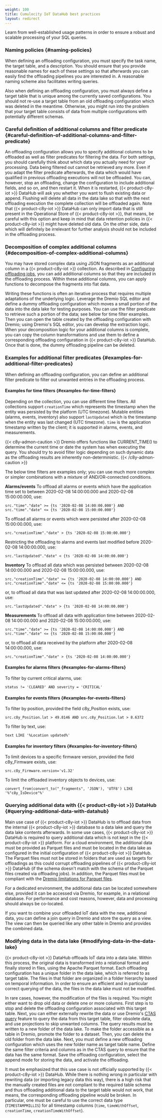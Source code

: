 ```yaml
---
weight: 100
title: Cumulocity IoT DataHub best practices
layout: redirect
---
```


Learn from well-established usage patterns in order to ensure a robust and scalable processing of your SQL queries.

### Naming policies {#naming-policies}

When defining an offloading configuration, you must specify the task name, the target table, and a description. You should ensure that you provide reasonable names for each of these settings so that afterwards you can easily find the offloading pipelines you are interested in. A reasonable naming scheme also facilitates writing queries.

Also when defining an offloading configuration, you must always define a target table that is unique among the currently saved configurations. You should not re-use a target table from an old offloading configuration which was deleted in the meantime. Otherwise, you might run into the problem that your target table consists of data from multiple configurations with potentially different schemas.

### Careful definition of additional columns and filter predicate {#careful-definition-of-additional-columns-and-filter-predicate}

An offloading configuration allows you to specify additional columns to be offloaded as well as filter predicates for filtering the data. For both settings, you should carefully think about which data you actually need for your processing. Data being filtered out cannot be retrieved any more. Even if you adapt the filter predicate afterwards, the data which would have qualified in previous offloading executions will not be offloaded. You can, however, stop an offloading, change the configuration to include additional fields, and so on, and then restart it. When it is restarted, {{< product-c8y-iot >}} DataHub will ask you whether you want to flush existing data or append. Flushing will delete all data in the data lake so that with the next offloading execution the complete collection will be offloaded again. Note that {{< product-c8y-iot >}} DataHub can only import data that is still present in the Operational Store of {{< product-c8y-iot >}}, that means, be careful with this option and keep in mind that data retention policies in {{< product-c8y-iot >}} might have deleted old data. On the other side, data which will definitely be irrelevant for further analysis should not be included in the offloading process.

### Decomposition of complex additional columns {#decomposition-of-complex-additional-columns}

You may have stored complex data using JSON fragments as an additional column in a {{< product-c8y-iot >}} collection. As described in [Configuring offloading jobs](/datahub/working-with-datahub/#configuring-offloading-jobs), you can add additional columns so that they are included in the offloading process. Within these additional columns, you can apply functions to decompose the fragments into flat data.

Writing these functions is often an iterative process that requires multiple adaptations of the underlying logic. Leverage the Dremio SQL editor and define a dummy offloading configuration which moves a small portion of the data into the data lake for testing purposes. You can use the filter predicate to retrieve such a portion of the data; see below for time filter examples. Then you can open the table created by the offloading configuration with Dremio; using Dremio's SQL editor, you can develop the extraction logic. When your decomposition logic for your additional columns is complete, you can copy the column transformations and use them to define a corresponding offloading configuration in {{< product-c8y-iot >}} DataHub. Once that is done, the dummy offloading pipeline can be deleted.

### Examples for additional filter predicates {#examples-for-additional-filter-predicates}

When defining an offloading configuration, you can define an additional filter predicate to filter out unwanted entries in the offloading process.

#### Examples for time filters {#examples-for-time-filters}

Depending on the collection, you can use different time filters. All collections support `creationTime` which represents the timestamp when the entity was persisted by the platform (UTC timezone). Mutable entities (alarms, events, inventory) also support `lastUpdated` which is the timestamp when the entity was last changed (UTC timezone). `time` is the application timestamp written by the client; it is supported in alarms, events, and measurements.

{{< c8y-admon-caution >}}
Dremio offers functions like CURRENT_TIME() to determine the current time or date the system has when executing the query. You should try to avoid filter logic depending on such dynamic data as the offloading results are inherently non-deterministic.
{{< /c8y-admon-caution >}}

The below time filters are examples only; you can use much more complex or simpler combinations with a mixture of AND/OR-connected conditions.

**Alarms/events**
To offload all alarms or events which have the application time set to between 2020-02-08 14:00:00.000 and 2020-02-08 15:00:00.000, use:

```
src."time"."date" >= {ts '2020-02-08 14:00:00.000'} AND
src."time"."date" <= {ts '2020-02-08 15:00:00.000'}
```
To offload all alarms or events which were persisted after 2020-02-08 15:00:00.000, use:

```
src."creationTime"."date" > {ts '2020-02-08 15:00:00.000'}
```
Restricting the offloading to alarms and events last modified before 2020-02-08 14:00:00.000, use:
```
src."lastUpdated"."date" < {ts '2020-02-08 14:00:00.000'}
```
**Inventory**
To offload all data which was persisted between 2020-02-08 14:00:00.000 and 2020-02-08 15:00:00.000, use:
```
src."creationTime"."date" >= {ts '2020-02-08 14:00:00.000'} AND
src."creationTime"."date" <= {ts '2020-02-08 15:00:00.000'}
```
or, to offload all data that was last updated after 2020-02-08 14:00:00.000, use:
```
src."lastUpdated"."date" > {ts '2020-02-08 14:00:00.000'}
```

**Measurements**
To offload all data with application time between 2020-02-08 14:00:00.000 and 2020-02-08 15:00:00.000, use:
```
src."time"."date" >= {ts '2020-02-08 14:00:00.000'} AND
src."time"."date" <= {ts '2020-02-08 15:00:00.000'}
```
or, to offload all data received by the platform after 2020-02-08 14:00:00.000, use:
```
src."creationTime"."date" > {ts '2020-02-08 14:00:00.000'}
```

#### Examples for alarms filters {#examples-for-alarms-filters}
To filter by current critical alarms, use:
```
status != 'CLEARED' AND severity = 'CRITICAL'
```

#### Examples for events filters {#examples-for-events-filters}
To filter by position, provided the field c8y_Position exists, use:
```
src.c8y_Position.lat > 49.8146 AND src.c8y_Position.lat > 8.6372
```

To filter by text, use:
```
text LIKE '%Location updated%'
```

#### Examples for inventory filters {#examples-for-inventory-filters}
To limit devices to a specific firmware version, provided the field c8y_Firmware exists, use:
```
src.c8y_Firmware.version='v1.32'
```

To limit the offloaded inventory objects to devices, use:
```
convert_from(convert_to("_fragments", 'JSON'), 'UTF8') LIKE '%"c8y_IsDevice"%'
```

### Querying additional data with {{< product-c8y-iot >}} DataHub {#querying-additional-data-with-datahub}
Main use case of {{< product-c8y-iot >}} DataHub is to offload data from the internal {{< product-c8y-iot >}} database to a data lake and query the data lake contents afterwards. In some use cases, {{< product-c8y-iot >}} DataHub is required to query additional data which is not kept in the {{< product-c8y-iot >}} platform. For a cloud environment, the
additional data must be provided as Parquet files and must be located in the data lake as configured in the initial configuration of {{< product-c8y-iot >}} DataHub. The Parquet files must not be stored in folders that are used as targets for offloadings as this could corrupt offloading pipelines of {{< product-c8y-iot >}} DataHub (if the schema doesn't match with the schema of the Parquet files created via offloading jobs). In addition, the Parquet files must be compliant with the [Dremio limitations for Parquet files](https://docs.dremio.com/current/sonar/query-manage/data-formats/parquet-files).

For a dedicated environment, the additional data can be located somewhere else, provided it can be accessed via Dremio, for example, in a relational database. For performance and cost reasons, however, data and processing should always be co-located.

If you want to combine your offloaded IoT data with the new, additional data, you can define a join query in Dremio and store the query as a view. The view can then be queried like any other table in Dremio and provides the combined data.

### Modifying data in the data lake {#modifying-data-in-the-data-lake}
{{< product-c8y-iot >}} DataHub offloads IoT data into a data lake. Within this process, the original data is transformed into a relational format and finally stored in files, using the Apache Parquet format. Each offloading configuration has a unique folder in the data lake, which is referred to as target table. The files in that folder are organized in a folder hierarchy based on temporal information. In order to ensure an efficient and in particular correct querying of the data, the files in the data lake must not be modified.

In rare cases, however, the modification of the files is required. You might either want to drop old data or delete one or more columns. First step is to stop and delete the offloading configuration associated with this target table. Next, you can either externally rewrite the data or use Dremio's [CTAS query](https://docs.dremio.com/current/reference/sql/commands/tables/) feature to query the data from this target table, filter obsolete data, and use projections to skip unwanted columns. The query results must be written to a new folder of the data lake. To make the folder accessible as a table in Dremio, promote the folder to a dataset. Then, you can delete the old folder from the data lake. Next, you must define a new offloading configuration which uses the new folder name as target table name. Define the same filter criteria and columns as in the CTAS query to ensure that the data has the same format. Save the offloading configuration, select the append mode for storing the data, and activate the offloading.

It must be emphasized that this use case is not officially supported by {{< product-c8y-iot >}} DataHub. While there is nothing wrong in particular with rewriting data (or importing legacy data this way), there is a high risk that the manually created files are not compliant to the required table schema and thus offloading additional data to the target table would not work, that means, the corresponding offloading pipeline would be broken. In particular, one must be careful to use the correct data type (`TIMESTAMPMILLIS`) for all timestamp columns (`time`, `timeWithOffset`, `creationTime`, `creationTimeWithOffset`).

